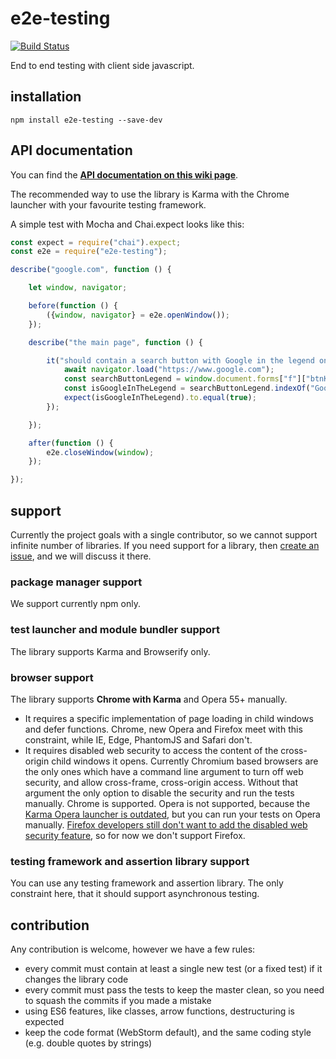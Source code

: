 # e2e-testing

[![Build Status](https://travis-ci.org/inf3rno/e2e-testing.svg?branch=master)](https://travis-ci.org/inf3rno/e2e-testing)

End to end testing with client side javascript.

## installation

```
npm install e2e-testing --save-dev
```

## API documentation

You can find the [**API documentation on this wiki page**](https://github.com/inf3rno/e2e-testing/wiki/documentation).

The recommended way to use the library is Karma with the Chrome launcher with your favourite testing framework.

A simple test with Mocha and Chai.expect looks like this:

```js
const expect = require("chai").expect;
const e2e = require("e2e-testing");

describe("google.com", function () {

	let window, navigator;

	before(function () {
		({window, navigator} = e2e.openWindow());
	});

	describe("the main page", function () {

		it("should contain a search button with Google in the legend on the main page", async function () {
			await navigator.load("https://www.google.com");
			const searchButtonLegend = window.document.forms["f"]["btnK"].value;
			const isGoogleInTheLegend = searchButtonLegend.indexOf("Google") != -1;
			expect(isGoogleInTheLegend).to.equal(true);
		});

	});

	after(function () {
		e2e.closeWindow(window);
	});

});
```

## support

Currently the project goals with a single contributor, so we cannot support infinite number of libraries.
If you need support for a library, then [create an issue](https://github.com/inf3rno/e2e-testing/issues/new), and we will discuss it there.

### package manager support

We support currently npm only.

### test launcher and module bundler support

The library supports Karma and Browserify only.

### browser support

The library supports **Chrome with Karma** and Opera 55+ manually.

 - It requires a specific implementation of page loading in child windows and defer functions.
Chrome, new Opera and Firefox meet with this constraint, while IE, Edge, PhantomJS and Safari don't.
 - It requires disabled web security to access the content of the cross-origin child windows it opens.
 Currently Chromium based browsers are the only ones which have a command line argument to turn off web security,
 and allow cross-frame, cross-origin access. Without that argument the only option to disable the security and run the tests manually.
 Chrome is supported. Opera is not supported, because the [Karma Opera launcher is outdated](https://github.com/karma-runner/karma-opera-launcher/issues/48),
 but you can run your tests on Opera manually.
 [Firefox developers still don't want to add the disabled web security feature](https://bugzilla.mozilla.org/show_bug.cgi?id=1039678),
 so for now we don't support Firefox.

### testing framework and assertion library support

You can use any testing framework and assertion library. The only constraint here, that it should support asynchronous testing.

## contribution

Any contribution is welcome, however we have a few rules:
 - every commit must contain at least a single new test (or a fixed test) if it changes the library code
 - every commit must pass the tests to keep the master clean, so you need to squash the commits if you made a mistake
 - using ES6 features, like classes, arrow functions, destructuring is expected
 - keep the code format (WebStorm default), and the same coding style (e.g. double quotes by strings)